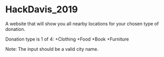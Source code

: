# HackDavis_2019

A website that will show you all nearby locations for your chosen type of donation.

Donation type is 1 of 4:
+Clothing
+Food
+Book
+Furniture

Note: The input should be a valid city name.
